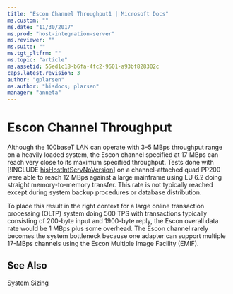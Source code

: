 ```yaml
---
title: "Escon Channel Throughput1 | Microsoft Docs"
ms.custom: ""
ms.date: "11/30/2017"
ms.prod: "host-integration-server"
ms.reviewer: ""
ms.suite: ""
ms.tgt_pltfrm: ""
ms.topic: "article"
ms.assetid: 55ed1c18-b6fa-4fc2-9601-a93bf828302c
caps.latest.revision: 3
author: "gplarsen"
ms.author: "hisdocs; plarsen"
manager: "anneta"
---
```

# Escon Channel Throughput
Although the 100baseT LAN can operate with 3–5 MBps throughput range on a heavily loaded system, the Escon channel specified at 17 MBps can reach very close to its maximum specified throughput. Tests done with [!INCLUDE [hisHostIntServNoVersion](../includes/hishostintservnoversion-md.md)] on a channel-attached quad PP200 were able to reach 12 MBps against a large mainframe using LU 6.2 doing straight memory-to-memory transfer. This rate is not typically reached except during system backup procedures or database distribution.  
  
 To place this result in the right context for a large online transaction processing (OLTP) system doing 500 TPS with transactions typically consisting of 200-byte input and 1900-byte reply, the Escon overall data rate would be 1 MBps plus some overhead. The Escon channel rarely becomes the system bottleneck because one adapter can support multiple 17-MBps channels using the Escon Multiple Image Facility (EMIF).  
  
## See Also  
 [System Sizing](../core/system-sizing1.md)